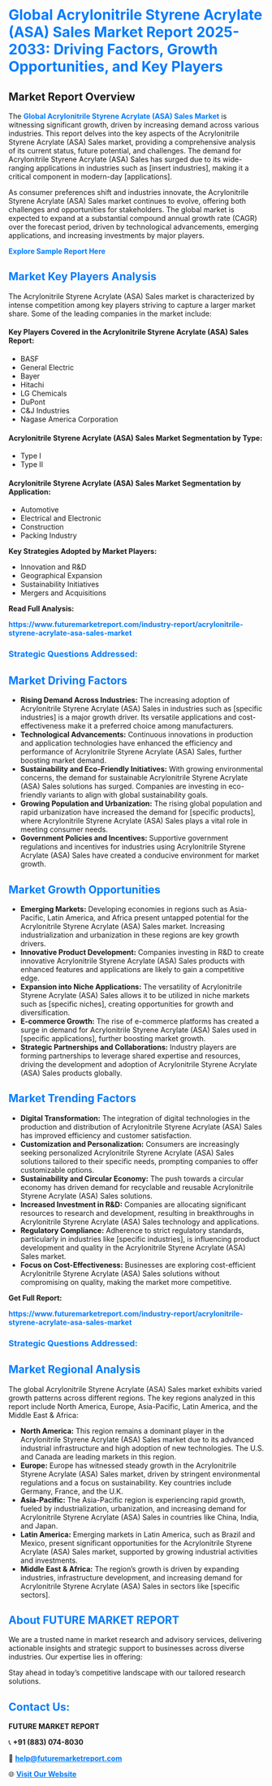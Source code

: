 <h1 style="color: #007BFF;">Global Acrylonitrile Styrene Acrylate (ASA) Sales Market Report 2025-2033: Driving Factors, Growth Opportunities, and Key Players</h1>

<section id="overview">
<h2>Market Report Overview</h2>
<p>The <a href="https://www.futuremarketreport.com/industry-report/acrylonitrile-styrene-acrylate-asa-sales-market" style="color: #007BFF; text-decoration: none;"><strong>Global Acrylonitrile Styrene Acrylate (ASA) Sales Market</strong></a> is witnessing significant growth, driven by increasing demand across various industries. This report delves into the key aspects of the Acrylonitrile Styrene Acrylate (ASA) Sales market, providing a comprehensive analysis of its current status, future potential, and challenges. The demand for Acrylonitrile Styrene Acrylate (ASA) Sales has surged due to its wide-ranging applications in industries such as [insert industries], making it a critical component in modern-day [applications].</p>
<p>As consumer preferences shift and industries innovate, the Acrylonitrile Styrene Acrylate (ASA) Sales market continues to evolve, offering both challenges and opportunities for stakeholders. The global market is expected to expand at a substantial compound annual growth rate (CAGR) over the forecast period, driven by technological advancements, emerging applications, and increasing investments by major players.</p>
</section>

<section id="overview">
<p><a href="https://www.futuremarketreport.com/request-sample/reportId=108666" style="color: #007BFF; text-decoration: none;"><strong>Explore Sample Report Here</strong></a></p>
</section>

<section id="key-players">
<h2 style="color: #007BFF;">Market Key Players Analysis</h2>
<p>The Acrylonitrile Styrene Acrylate (ASA) Sales market is characterized by intense competition among key players striving to capture a larger market share. Some of the leading companies in the market include:</p>
<h4>Key Players Covered in the Acrylonitrile Styrene Acrylate (ASA) Sales Report:</h4>
<ul><li>BASF</li><li>General Electric</li><li>Bayer</li><li>Hitachi</li><li>LG Chemicals</li><li>DuPont</li><li>C&amp;J Industries</li><li>Nagase America Corporation</li></ul>
<h4>Acrylonitrile Styrene Acrylate (ASA) Sales Market Segmentation by Type:</h4>
<ul><li>Type I</li><li>Type II</li></ul>

<h4>Acrylonitrile Styrene Acrylate (ASA) Sales Market Segmentation by Application:</h4>
<ul><li>Automotive</li><li>Electrical and Electronic</li><li>Construction</li><li>Packing Industry</li></ul>
<p><strong>Key Strategies Adopted by Market Players:</strong></p>
<ul>
<li>Innovation and R&D</li>
<li>Geographical Expansion</li>
<li>Sustainability Initiatives</li>
<li>Mergers and Acquisitions</li>
</ul>
</section>

<section>
<p><strong>Read Full Analysis: </strong></p><a href="https://www.futuremarketreport.com/industry-report/acrylonitrile-styrene-acrylate-asa-sales-market" style="color: #007BFF; text-decoration: none;"><strong>https://www.futuremarketreport.com/industry-report/acrylonitrile-styrene-acrylate-asa-sales-market</strong></a>
<h3 style="color: #007BFF;">Strategic Questions Addressed:</h3>
</section>

<section id="driving-factors">
<h2 style="color: #007BFF;">Market Driving Factors</h2>
<ul>
<li><strong>Rising Demand Across Industries:</strong> The increasing adoption of Acrylonitrile Styrene Acrylate (ASA) Sales in industries such as [specific industries] is a major growth driver. Its versatile applications and cost-effectiveness make it a preferred choice among manufacturers.</li>
<li><strong>Technological Advancements:</strong> Continuous innovations in production and application technologies have enhanced the efficiency and performance of Acrylonitrile Styrene Acrylate (ASA) Sales, further boosting market demand.</li>
<li><strong>Sustainability and Eco-Friendly Initiatives:</strong> With growing environmental concerns, the demand for sustainable Acrylonitrile Styrene Acrylate (ASA) Sales solutions has surged. Companies are investing in eco-friendly variants to align with global sustainability goals.</li>
<li><strong>Growing Population and Urbanization:</strong> The rising global population and rapid urbanization have increased the demand for [specific products], where Acrylonitrile Styrene Acrylate (ASA) Sales plays a vital role in meeting consumer needs.</li>
<li><strong>Government Policies and Incentives:</strong> Supportive government regulations and incentives for industries using Acrylonitrile Styrene Acrylate (ASA) Sales have created a conducive environment for market growth.</li>
</ul>
</section>

<section id="growth-opportunities">
<h2 style="color: #007BFF;">Market Growth Opportunities</h2>
<ul>
<li><strong>Emerging Markets:</strong> Developing economies in regions such as Asia-Pacific, Latin America, and Africa present untapped potential for the Acrylonitrile Styrene Acrylate (ASA) Sales market. Increasing industrialization and urbanization in these regions are key growth drivers.</li>
<li><strong>Innovative Product Development:</strong> Companies investing in R&D to create innovative Acrylonitrile Styrene Acrylate (ASA) Sales products with enhanced features and applications are likely to gain a competitive edge.</li>
<li><strong>Expansion into Niche Applications:</strong> The versatility of Acrylonitrile Styrene Acrylate (ASA) Sales allows it to be utilized in niche markets such as [specific niches], creating opportunities for growth and diversification.</li>
<li><strong>E-commerce Growth:</strong> The rise of e-commerce platforms has created a surge in demand for Acrylonitrile Styrene Acrylate (ASA) Sales used in [specific applications], further boosting market growth.</li>
<li><strong>Strategic Partnerships and Collaborations:</strong> Industry players are forming partnerships to leverage shared expertise and resources, driving the development and adoption of Acrylonitrile Styrene Acrylate (ASA) Sales products globally.</li>
</ul>
</section>

<section id="trending-factors">
<h2 style="color: #007BFF;">Market Trending Factors</h2>
<ul>
<li><strong>Digital Transformation:</strong> The integration of digital technologies in the production and distribution of Acrylonitrile Styrene Acrylate (ASA) Sales has improved efficiency and customer satisfaction.</li>
<li><strong>Customization and Personalization:</strong> Consumers are increasingly seeking personalized Acrylonitrile Styrene Acrylate (ASA) Sales solutions tailored to their specific needs, prompting companies to offer customizable options.</li>
<li><strong>Sustainability and Circular Economy:</strong> The push towards a circular economy has driven demand for recyclable and reusable Acrylonitrile Styrene Acrylate (ASA) Sales solutions.</li>
<li><strong>Increased Investment in R&D:</strong> Companies are allocating significant resources to research and development, resulting in breakthroughs in Acrylonitrile Styrene Acrylate (ASA) Sales technology and applications.</li>
<li><strong>Regulatory Compliance:</strong> Adherence to strict regulatory standards, particularly in industries like [specific industries], is influencing product development and quality in the Acrylonitrile Styrene Acrylate (ASA) Sales market.</li>
<li><strong>Focus on Cost-Effectiveness:</strong> Businesses are exploring cost-efficient Acrylonitrile Styrene Acrylate (ASA) Sales solutions without compromising on quality, making the market more competitive.</li>
</ul>
</section>

<section>
<p><strong>Get Full Report: </strong></p><a href="https://www.futuremarketreport.com/industry-report/acrylonitrile-styrene-acrylate-asa-sales-market" style="color: #007BFF; text-decoration: none;"><strong>https://www.futuremarketreport.com/industry-report/acrylonitrile-styrene-acrylate-asa-sales-market</strong></a>
<h3 style="color: #007BFF;">Strategic Questions Addressed:</h3>
</section>


<section id="regional-analysis">
<h2 style="color: #007BFF;">Market Regional Analysis</h2>
<p>The global Acrylonitrile Styrene Acrylate (ASA) Sales market exhibits varied growth patterns across different regions. The key regions analyzed in this report include North America, Europe, Asia-Pacific, Latin America, and the Middle East & Africa:</p>
<ul>
<li><strong>North America:</strong> This region remains a dominant player in the Acrylonitrile Styrene Acrylate (ASA) Sales market due to its advanced industrial infrastructure and high adoption of new technologies. The U.S. and Canada are leading markets in this region.</li>
<li><strong>Europe:</strong> Europe has witnessed steady growth in the Acrylonitrile Styrene Acrylate (ASA) Sales market, driven by stringent environmental regulations and a focus on sustainability. Key countries include Germany, France, and the U.K.</li>
<li><strong>Asia-Pacific:</strong> The Asia-Pacific region is experiencing rapid growth, fueled by industrialization, urbanization, and increasing demand for Acrylonitrile Styrene Acrylate (ASA) Sales in countries like China, India, and Japan.</li>
<li><strong>Latin America:</strong> Emerging markets in Latin America, such as Brazil and Mexico, present significant opportunities for the Acrylonitrile Styrene Acrylate (ASA) Sales market, supported by growing industrial activities and investments.</li>
<li><strong>Middle East & Africa:</strong> The region’s growth is driven by expanding industries, infrastructure development, and increasing demand for Acrylonitrile Styrene Acrylate (ASA) Sales in sectors like [specific sectors].</li>
</ul>
</section>

<footer>
<h2 style="color: #007BFF;">About FUTURE MARKET REPORT</h2>
<p>We are a trusted name in market research and advisory services, delivering actionable insights and strategic support to businesses across diverse industries. Our expertise lies in offering:</p>

<p>Stay ahead in today’s competitive landscape with our tailored research solutions.</p>

<h2 style="color: #007BFF;">Contact Us:</h2>
<p><strong>FUTURE MARKET REPORT</strong></p>
<p>📞 <strong>+91 (883) 074-8030</strong></p>
<p>📧 <strong><a href="mailto:help@futuremarketreport.com" style="color: #007BFF;">help@futuremarketreport.com</a></strong></p>
<p>🌐 <strong><a href="https://www.futuremarketreport.com/" style="color: #007BFF;">Visit Our Website</a></strong></p>
</footer>